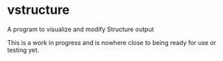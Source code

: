 # vstructure
A program to visualize and modify Structure output

This is a work in progress and is nowhere close to being ready for use or testing yet.
